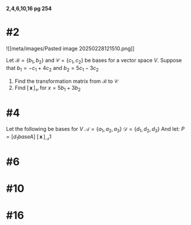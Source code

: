 **2,4,6,10,16 pg 254**
# #2
![[meta/images/Pasted image 20250228121510.png]]

Let $\mathcal{B}=\{ b_{1},b_{2} \}$ and $\mathcal{C} = \{ c_{1},c_{2} \}$ be bases for a vector space $V$. Suppose that $b_{1}=-c_{1}+4c_{2}$ and $b_{2}=5c_1-3c_{2}$
1. Find the transformation matrix from $\mathcal{B}$ to $\mathcal{C}$
2. Find $\left[\,\mathbf{x}\,\right]_{\mathcal{C}}$ for $x=5b_{1}+3b_{2}$
# #4
Let the following be bases for $V$
$\mathcal{A} = \{ a_{1},a_{2},a_{3} \}$
$\mathcal{D} =\{ d_{1},d_{2},d_{3} \}$
And let:
$P = \left[ d_{1}baseA \right]$
$\left[\,\mathbf{x}\,\right]_{\mathcal{A}}1$

# #6
# #10

# #16


